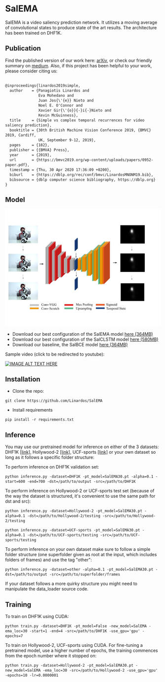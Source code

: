 # SalEMA

SalEMA is a video saliency prediction network. It utilizes a moving average of convolutional states to produce state of the art results. The architecture has been trained on DHF1K.

## Publication
Find the published version of our work here: [arXiv](https://arxiv.org/abs/1907.01869), or check our friendly summary on [medium](https://medium.com/@linardos.akis/teaching-machines-where-to-look-on-videos-c7a685e2b136). Also, if this project has been helpful to your work, please consider citing us:
```

@inproceedings{linardos2019simple,
  author    = {Panagiotis Linardos and
               Eva Mohedano and
               Juan Jos{\'{e}} Nieto and
               Noel E. O'Connor and
               Xavier Gir{\'{o}}{-}i{-}Nieto and
               Kevin McGuinness},
  title     = {Simple vs complex temporal recurrences for video saliency prediction},
  booktitle = {30th British Machine Vision Conference 2019, {BMVC} 2019, Cardiff,
               UK, September 9-12, 2019},
  pages     = {182},
  publisher = {{BMVA} Press},
  year      = {2019},
  url       = {https://bmvc2019.org/wp-content/uploads/papers/0952-paper.pdf},
  timestamp = {Thu, 30 Apr 2020 17:36:09 +0200},
  biburl    = {https://dblp.org/rec/conf/bmvc/LinardosMNONM19.bib},
  bibsource = {dblp computer science bibliography, https://dblp.org}
}

```


## Model

![TemporalEDmodel](https://raw.githubusercontent.com/Linardos/SalEMA/gh-pages/TemporalEDmodel.jpg)

* Download our best configuration of the SalEMA model [here (364MB)](https://imatge.upc.edu/web/sites/default/files/projects/saliency/public/VideoSalGAN-II/SalEMA30.pt)
* Download our best configuration of the SalCLSTM model [here (580MB)](https://imatge.upc.edu/web/sites/default/files/projects/saliency/public/VideoSalGAN-II/SalCLSTM30.pt)
* Download our baseline, the SalBCE model [here (364MB)](https://imatge.upc.edu/web/sites/default/files/projects/saliency/public/VideoSalGAN-II/SalBCE.pt)

Sample video (click to be redirected to youtube):

[![IMAGE ALT TEXT HERE](https://img.youtube.com/vi/JNe6A7dszPw/0.jpg)](https://www.youtube.com/watch?v=JNe6A7dszPw)

## Installation

- Clone the repo:

```shell
git clone https://github.com/Linardos/SalEMA
```

- Install requirements
```shell
pip install -r requirements.txt
```

## Inference

You may use our pretrained model for inference on either of the 3 datasets: DHF1K [[link]](https://drive.google.com/file/d/1vfRKJloNSIczYEOVjB4zMK8r0k4VJuWk/view), Hollywood-2 [[link]](https://drive.google.com/file/d/1vfRKJloNSIczYEOVjB4zMK8r0k4VJuWk/view), UCF-sports [[link]](https://drive.google.com/drive/folders/1sW0tf9RQMO4RR7SyKhU8Kmbm4jwkFGpQ) or your own dataset so long as it follows a specific folder structure:

To perform inference on DHF1K validation set:

```shell
python inference.py -dataset=DHF1K -pt_model=SalEMA30.pt -alpha=0.1 -start=600 -end=700 -dst=/path/to/output -src=/path/to/DHF1K
```

To perform inference on Hollywood-2 or UCF-sports test set (because of the way the dataset is structured, it's convenient to use the same path for dst and src):

```shell
python inference.py -dataset=Hollywood-2 -pt_model=SalEMA30.pt -alpha=0.1 -dst=/path/to/Hollywood-2/testing -src=/path/to/Hollywood-2/testing
```

```shell
python inference.py -dataset=UCF-sports -pt_model=SalEMA30.pt -alpha=0.1 -dst=/path/to/UCF-sports/testing -src=/path/to/UCF-sports/testing
```

To perform inference on your own dataset make sure to follow a simple folder structure (one superfolder given as root at the input, which includes folders of frames) and use the tag "other":

```shell
python inference.py -dataset=other -alpha=0.1 -pt_model=SalEMA30.pt -dst=/path/to/output -src=/path/to/superfolder/frames
```

If your dataset follows a more quirky structure you might need to manipulate the data_loader source code.

## Training

To train on DHF1K using CUDA:

<!-- ```shell
python python train.py -dataset=DHF1K -pt_model=False -start=1 -end=600 -src=/imatge/lpanagiotis/work/DHF1K
``` -->

```shell
python train.py -dataset=DHF1K -pt_model=False -new_model=SalEMA -ema_loc=30 -start=1 -end=4 -src=/path/to/DHF1K -use_gpu='gpu' -epochs=7
```

To train on Hollywood-2, UCF-sports using CUDA. For fine-tuning a pretrained model, use a higher number of epochs, the training commences from the epoch number where it stopped on:


```shell
python train.py -dataset=Hollywood-2 -pt_model=SalEMA30.pt -new_model=SalEMA -ema_loc=30 -src=/path/to/Hollywood-2 -use_gpu='gpu' -epochs=10 -lr=0.0000001
```


